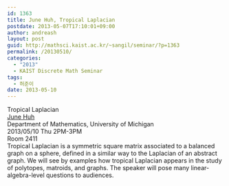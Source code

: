 ```yaml
---
id: 1363
title: June Huh, Tropical Laplacian
postdate: 2013-05-07T17:10:01+09:00
author: andreash
layout: post
guid: http://mathsci.kaist.ac.kr/~sangil/seminar/?p=1363
permalink: /20130510/
categories:
  - "2013"
  - KAIST Discrete Math Seminar
tags:
  - 허준이
date: 2013-05-10
---
```

<div class="talk">
  Tropical Laplacian
</div>

<div class="speaker">
  <a href="http://www-personal.umich.edu/~junehuh/">June Huh</a><br /> Department of Mathematics, University of Michigan
</div>

<div class="date">
  2013/05/10 Thu 2PM-3PM<br /> Room 2411
</div>

<div class="abstract">
  Tropical Laplacian is a symmetric square matrix associated to a balanced graph on a sphere, defined in a similar way to the Laplacian of an abstract graph. We will see by examples how tropical Laplacian appears in the study of polytopes, matroids, and graphs. The speaker will pose many linear-algebra-level questions to audiences.
</div>